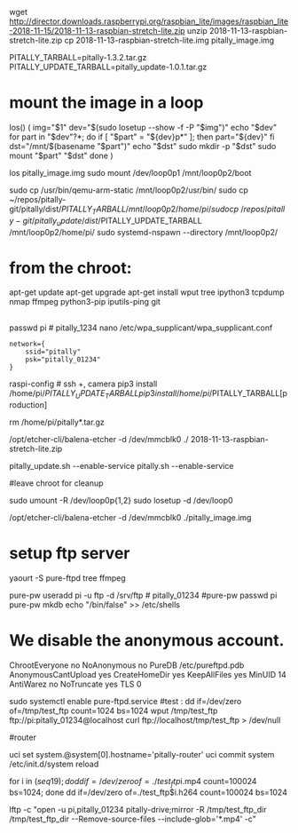 
wget http://director.downloads.raspberrypi.org/raspbian_lite/images/raspbian_lite-2018-11-15/2018-11-13-raspbian-stretch-lite.zip
unzip 2018-11-13-raspbian-stretch-lite.zip
cp 2018-11-13-raspbian-stretch-lite.img pitally_image.img

PITALLY_TARBALL=pitally-1.3.2.tar.gz
PITALLY_UPDATE_TARBALL=pitally_update-1.0.1.tar.gz

# mount the image in a loop
los() (
  img="$1"
  dev="$(sudo losetup --show -f -P "$img")"
  echo "$dev"
  for part in "$dev"?*; do
    if [ "$part" = "${dev}p*" ]; then
      part="${dev}"
    fi
    dst="/mnt/$(basename "$part")"
    echo "$dst"
    sudo mkdir -p "$dst"
    sudo mount "$part" "$dst"
  done
)

los pitally_image.img
sudo mount /dev/loop0p1 /mnt/loop0p2/boot

sudo cp /usr/bin/qemu-arm-static /mnt/loop0p2/usr/bin/
sudo cp ~/repos/pitally-git/pitally/dist/$PITALLY_TARBALL /mnt/loop0p2/home/pi/
sudo cp  ~/repos/pitally-git/pitally_update/dist/$PITALLY_UPDATE_TARBALL /mnt/loop0p2/home/pi/
sudo systemd-nspawn  --directory /mnt/loop0p2/

# from the chroot:

apt-get update
apt-get upgrade
apt-get install wput tree ipython3 tcpdump nmap ffmpeg python3-pip iputils-ping git
##
passwd pi # pitally_1234
nano /etc/wpa_supplicant/wpa_supplicant.conf

```
network={
    ssid="pitally"
    psk="pitally_01234"
}
```

raspi-config # ssh +, camera
pip3 install /home/pi/$PITALLY_UPDATE_TARBALL
pip3 install /home/pi/$PITALLY_TARBALL[production]

rm /home/pi/pitally*.tar.gz


/opt/etcher-cli/balena-etcher  -d /dev/mmcblk0 ./ 2018-11-13-raspbian-stretch-lite.zip

pitally_update.sh  --enable-service
pitally.sh  --enable-service

#leave chroot for cleanup

sudo umount -R /dev/loop0p{1,2}
    sudo losetup -d /dev/loop0


/opt/etcher-cli/balena-etcher  -d /dev/mmcblk0 ./pitally_image.img


# setup ftp server

yaourt -S pure-ftpd tree ffmpeg


pure-pw useradd pi -u ftp -d /srv/ftp # pitally_01234
#pure-pw passwd pi
pure-pw mkdb
echo "/bin/false" >> /etc/shells

# We disable the anonymous account.
ChrootEveryone               no
NoAnonymous                  no
PureDB                       /etc/pureftpd.pdb
AnonymousCantUpload          yes
CreateHomeDir                yes
KeepAllFiles                 yes
MinUID                       14
AntiWarez                    no
NoTruncate                   yes
TLS                          0



sudo systemctl enable pure-ftpd.service
#test :
dd if=/dev/zero of=/tmp/test_ftp count=1024 bs=1024
wput /tmp/test_ftp  ftp://pi:pitally_01234@localhost
curl ftp://localhost/tmp/test_ftp > /dev/null

#router

uci set system.@system[0].hostname='pitally-router'
uci commit system
/etc/init.d/system reload



for i in $(seq 1 9); do dd if=/dev/zero of=./test_ftp$i.mp4 count=100024 bs=1024; done
dd if=/dev/zero of=./test_ftp$i.h264 count=100024 bs=1024

lftp -c "open -u pi,pitally_01234 pitally-drive;mirror -R /tmp/test_ftp_dir  /tmp/test_ftp_dir --Remove-source-files --include-glob='*.mp4' -c"
